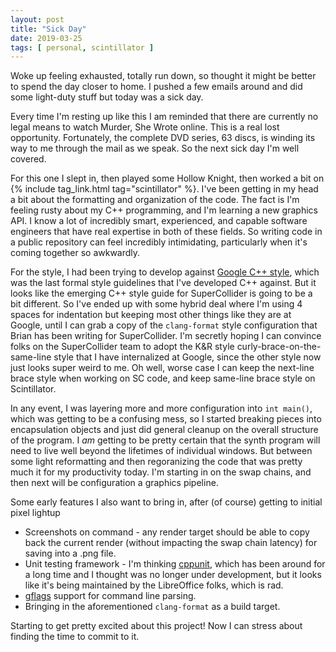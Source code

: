 ```yaml
---
layout: post
title: "Sick Day"
date: 2019-03-25
tags: [ personal, scintillator ]
---
```


Woke up feeling exhausted, totally run down, so thought it might be better to
spend the day closer to home. I pushed a few emails around and did some
light-duty stuff but today was a sick day.

Every time I'm resting up like this I am reminded that there are currently no
legal means to watch Murder, She Wrote online. This is a real lost opportunity.
Fortunately, the complete DVD series, 63 discs, is winding its way to me through
the mail as we speak. So the next sick day I'm well covered.

For this one I slept in, then played some Hollow Knight, then worked a bit on
{% include tag_link.html tag="scintillator" %}. I've been getting in my head a
bit about the formatting and organization of the code. The fact is I'm feeling
rusty about my C++ programming, and I'm learning a new graphics API. I know a
lot of incredibly smart, experienced, and capable software engineers that have
real expertise in both of these fields. So writing code in a public repository
can feel incredibly intimidating, particularly when it's coming together so
awkwardly.

For the style, I had been trying to develop against
[Google C++ style](https://google.github.io/styleguide/cppguide.html), which was
the last formal style guidelines that I've developed C++ against. But it looks
like the emerging C++ style guide for SuperCollider is going to be a bit
different. So I've ended up with some hybrid deal where I'm using 4 spaces for
indentation but keeping most other things like they are at Google, until I can
grab a copy of the ```clang-format``` style configuration that Brian has been
writing for SuperCollider. I'm secretly hoping I can convince folks on the
SuperCollider team to adopt the K&R style curly-brace-on-the-same-line style
that I have internalized at Google, since the other style now just looks super
weird to me. Oh well, worse case I can keep the next-line brace style when
working on SC code, and keep same-line brace style on Scintillator.

In any event, I was layering more and more configuration into ```int main()```,
which was getting to be a confusing mess, so I started breaking pieces into
encapsulation objects and just did general cleanup on the overall structure
of the program. I *am* getting to be pretty certain that the synth program
will need to live well beyond the lifetimes of individual windows. But between
some light reformatting and then regoranizing the code that was pretty much
it for my productivity today. I'm starting in on the swap chains, and then
next will be configuration a graphics pipeline.

Some early features I also want to bring in, after (of course) getting to
initial pixel lightup

  * Screenshots on command - any render target should be able to copy back the
    current render (without impacting the swap chain latency) for saving into
    a .png file.
  * Unit testing framework - I'm thinking
    [cppunit](https://www.freedesktop.org/wiki/Software/cppunit/), which has
    been around for a long time and I thought was no longer under development,
    but it looks like it's being maintained by the LibreOffice folks, which is
    rad.
  * [gflags](https://github.com/gflags/gflags) support for command line parsing.
  * Bringing in the aforementioned ```clang-format``` as a build target.

Starting to get pretty excited about this project! Now I can stress about
finding the time to commit to it.

